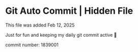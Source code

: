 # Git Auto Commit | Hidden File

This file was added Feb 12, 2025

Just for fun and keeping my daily git commit active 🤪

commit number: 1839001
